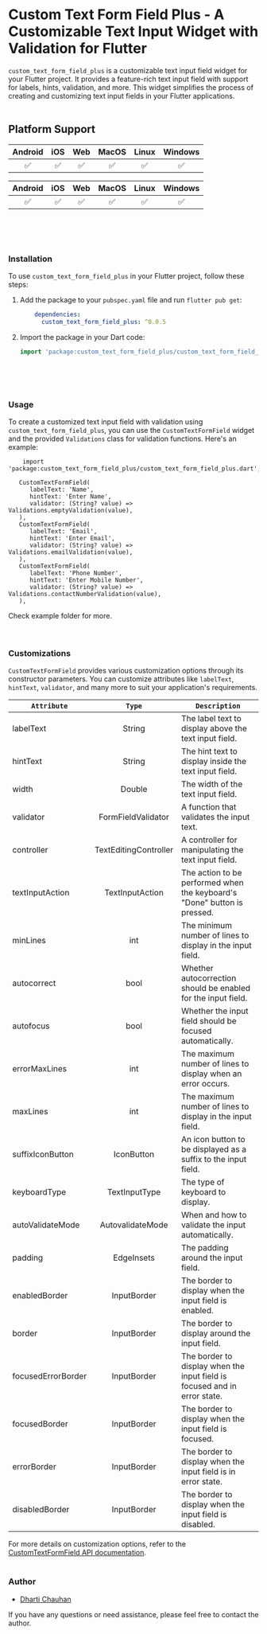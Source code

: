 # Custom Text Form Field Plus - A Customizable Text Input Widget with Validation for Flutter

`custom_text_form_field_plus` is a customizable text input field widget for your Flutter project. It
provides a feature-rich text input field with support for labels, hints, validation, and more. This
widget simplifies the process of creating and customizing text input fields in your Flutter
applications.
</br></br>

## Platform Support

| Android | iOS     | Web     | MacOS   | Linux   | Windows |
| :-----: | :-:     | :---:   | :-----: | :-:     | :---:   |
| &#9989; | &#9989; | &#9989; | &#9989; | &#9989; | &#9989; |



| **Android**  | **iOS** | **Web** | **MacOS** | **Linux** | **Windows**  |
|:------------:|:-------:|:-------:|:---------:|:---------:|:------------:|
|   &#9989;    | &#9989; | &#9989; |  &#9989;  |  &#9989;  |   &#9989;    |

</br></br></br>

### Installation

To use `custom_text_form_field_plus` in your Flutter project, follow these steps:

1. Add the package to your `pubspec.yaml` file and run `flutter pub get`:

    ```yaml
        dependencies:
          custom_text_form_field_plus: ^0.0.5  
    ```

2. Import the package in your Dart code:

   ```dart
   import 'package:custom_text_form_field_plus/custom_text_form_field_plus.dart';
   ```

</br></br></br>

### Usage

To create a customized text input field with validation using `custom_text_form_field_plus`, you can
use the `CustomTextFormField` widget and the provided `Validations` class for validation functions.
Here's an example:

   ```flutter
       import 'package:custom_text_form_field_plus/custom_text_form_field_plus.dart';
   ```


   ```
      CustomTextFormField(
         labelText: 'Name',
         hintText: 'Enter Name',
         validator: (String? value) => Validations.emptyValidation(value),
      ),
      CustomTextFormField(
         labelText: 'Email',
         hintText: 'Enter Email',
         validator: (String? value) => Validations.emailValidation(value),
      ),
      CustomTextFormField(
         labelText: 'Phone Number',
         hintText: 'Enter Mobile Number',
         validator: (String? value) => Validations.contactNumberValidation(value),
      ),
   ```

Check example folder for more.
</br></br></br>

### Customizations

`CustomTextFormField` provides various customization options through its constructor parameters. You
can customize attributes like `labelText`, `hintText`, `validator`, and many more to suit your
application's requirements.
</br>

| <center>**`Attribute`**</center> | <center>**`Type`**</center> | <center>**`Description`**</center>                                        |
|:---------------------------------|:---------------------------:|:--------------------------------------------------------------------------|
| labelText                        |           String            | The label text to display above the text input field.                     |
| hintText                         |           String            | The hint text to display inside the text input field.                     |
| width                            |           Double            | The width of the text input field.                                        |
| validator                        | FormFieldValidator<String>  | A function that validates the input text.                                 |
| controller                       |    TextEditingController    | A controller for manipulating the text input field.                       |
| textInputAction                  |       TextInputAction       | The action to be performed when the keyboard's "Done" button is pressed.  |
| minLines                         |             int             | The minimum number of lines to display in the input field.                |
| autocorrect                      |            bool             | Whether autocorrection should be enabled for the input field.             |
| autofocus                        |            bool             | Whether the input field should be focused automatically.                  |
| errorMaxLines                    |             int             | The maximum number of lines to display when an error occurs.              |
| maxLines                         |             int             | The maximum number of lines to display in the input field.                |
| suffixIconButton                 |         IconButton          | An icon button to be displayed as a suffix to the input field.            |
| keyboardType                     |        TextInputType        | The type of keyboard to display.                                          |
| autoValidateMode                 |      AutovalidateMode       | When and how to validate the input automatically.                         |
| padding                          |         EdgeInsets          | The padding around the input field.                                       |
| enabledBorder                    |         InputBorder         | The border to display when the input field is enabled.                    |
| border                           |         InputBorder         | The border to display around the input field.                             |
| focusedErrorBorder               |         InputBorder         | The border to display when the input field is focused and in error state. |
| focusedBorder                    |         InputBorder         | The border to display when the input field is focused.                    |
| errorBorder                      |         InputBorder         | The border to display when the input field is in error state.             |
| disabledBorder                   |         InputBorder         | The border to display when the input field is disabled.                   |

For more details on customization options, refer to
the [CustomTextFormField API documentation](https://pub.dev/packages/custom_text_form_field_plus).
</br></br>

### Author

- [Dharti Chauhan](https://www.linkedin.com/in/dhartichauhan)

If you have any questions or need assistance, please feel free to contact the author.